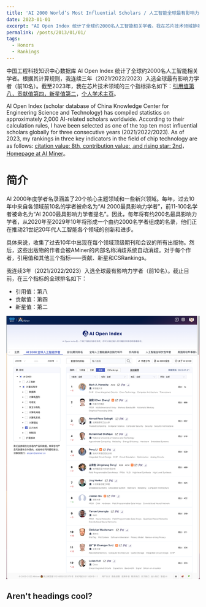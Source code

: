 ```yaml
---
title: 'AI 2000 World‘s Most Influential Scholars / 人工智能全球最有影响力学者'
date: 2023-01-01
excerpt: "AI Open Index 统计了全球约2000名人工智能相关学者。我在芯片技术领域排名第二（新星）。<br/><img src='/images/awards/ai2000-short.png'>"
permalink: /posts/2013/01/01/
tags:
  - Honors
  - Rankings
---
```


中国工程科技知识中心数据库 AI Open Index 统计了全球约2000名人工智能相关学者。根据其计算规则，我连续三年（2021/2022/2023）入选全球最有影响力学者（前10名）。截至2023年，我在芯片技术领域的三个指标排名如下：[引用值第八，贡献值第四，新星值第二](https://www.aminer.cn/ai2000?domain_ids=5debb11593d709897c4ee447)，[个人学术主页](https://www.aminer.cn/profile/562cdb7645cedb3398ce6ac6)。

AI Open Index (scholar database of China Knowledge Center for Engineering Science and Technology) has compiled statistics on approximately 2,000 AI-related scholars worldwide. According to their calculation rules, I have been selected as one of the top ten most influential scholars globally for three consecutive years (2021/2022/2023). As of 2023, my rankings in three key indicators in the field of chip technology are as follows: [citation value: 8th, contribution value: ,and rising star: 2nd](https://www.aminer.cn/ai2000?domain_ids=5debb11593d709897c4ee447)，[Homepage at AI Miner](https://www.aminer.cn/profile/562cdb7645cedb3398ce6ac6)。

简介
======
AI 2000年度学者名录涵盖了20个核心主题领域和一些新兴领域。每年，过去10年中来自各领域前10名的学者被命名为“AI 2000最具影响力学者”，前11-100名学者被命名为“AI 2000最具影响力学者提名”。因此，每年将有约200名最具影响力学者，从2020年至2029年10年将形成一个由约2000名学者组成的名录，他们正在推动21世纪20年代人工智能各个领域的创新和进步。

具体来说，收集了过去10年中出现在每个领域顶级期刊和会议的所有出版物。然后，这些出版物的作者会被AMiner的内部名称消歧系统自动消歧。对于每个作者，引用值和其他三个指标——贡献、新星和CSRankings。

我连续3年（2021/2022/2023）入选全球最有影响力学者（前10名）。截止目前，在三个指标的全球排名如下：
  * 引用值：第八
  * 贡献值：第四
  * 新星值：第二

![Fast View](/images/awards/ai2000.png)


Aren't headings cool?
------